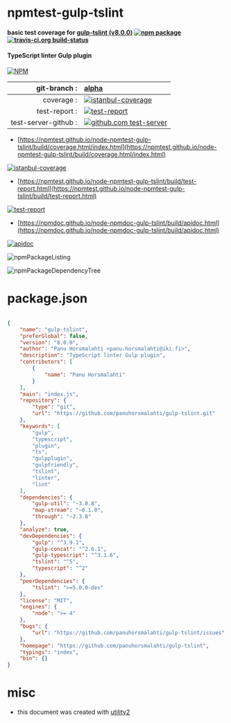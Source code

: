 # npmtest-gulp-tslint

#### basic test coverage for  [gulp-tslint (v8.0.0)](https://github.com/panuhorsmalahti/gulp-tslint)  [![npm package](https://img.shields.io/npm/v/npmtest-gulp-tslint.svg?style=flat-square)](https://www.npmjs.org/package/npmtest-gulp-tslint) [![travis-ci.org build-status](https://api.travis-ci.org/npmtest/node-npmtest-gulp-tslint.svg)](https://travis-ci.org/npmtest/node-npmtest-gulp-tslint)

#### TypeScript linter Gulp plugin

[![NPM](https://nodei.co/npm/gulp-tslint.png?downloads=true&downloadRank=true&stars=true)](https://www.npmjs.com/package/gulp-tslint)

| git-branch : | [alpha](https://github.com/npmtest/node-npmtest-gulp-tslint/tree/alpha)|
|--:|:--|
| coverage : | [![istanbul-coverage](https://npmtest.github.io/node-npmtest-gulp-tslint/build/coverage.badge.svg)](https://npmtest.github.io/node-npmtest-gulp-tslint/build/coverage.html/index.html)|
| test-report : | [![test-report](https://npmtest.github.io/node-npmtest-gulp-tslint/build/test-report.badge.svg)](https://npmtest.github.io/node-npmtest-gulp-tslint/build/test-report.html)|
| test-server-github : | [![github.com test-server](https://npmtest.github.io/node-npmtest-gulp-tslint/GitHub-Mark-32px.png)](https://npmtest.github.io/node-npmtest-gulp-tslint/build/app/index.html) | | build-artifacts : | [![build-artifacts](https://npmtest.github.io/node-npmtest-gulp-tslint/glyphicons_144_folder_open.png)](https://github.com/npmtest/node-npmtest-gulp-tslint/tree/gh-pages/build)|

- [https://npmtest.github.io/node-npmtest-gulp-tslint/build/coverage.html/index.html](https://npmtest.github.io/node-npmtest-gulp-tslint/build/coverage.html/index.html)

[![istanbul-coverage](https://npmtest.github.io/node-npmtest-gulp-tslint/build/screenCapture.buildCi.browser.%252Ftmp%252Fbuild%252Fcoverage.lib.html.png)](https://npmtest.github.io/node-npmtest-gulp-tslint/build/coverage.html/index.html)

- [https://npmtest.github.io/node-npmtest-gulp-tslint/build/test-report.html](https://npmtest.github.io/node-npmtest-gulp-tslint/build/test-report.html)

[![test-report](https://npmtest.github.io/node-npmtest-gulp-tslint/build/screenCapture.buildCi.browser.%252Ftmp%252Fbuild%252Ftest-report.html.png)](https://npmtest.github.io/node-npmtest-gulp-tslint/build/test-report.html)

- [https://npmdoc.github.io/node-npmdoc-gulp-tslint/build/apidoc.html](https://npmdoc.github.io/node-npmdoc-gulp-tslint/build/apidoc.html)

[![apidoc](https://npmdoc.github.io/node-npmdoc-gulp-tslint/build/screenCapture.buildCi.browser.%252Ftmp%252Fbuild%252Fapidoc.html.png)](https://npmdoc.github.io/node-npmdoc-gulp-tslint/build/apidoc.html)

![npmPackageListing](https://npmtest.github.io/node-npmtest-gulp-tslint/build/screenCapture.npmPackageListing.svg)

![npmPackageDependencyTree](https://npmtest.github.io/node-npmtest-gulp-tslint/build/screenCapture.npmPackageDependencyTree.svg)



# package.json

```json

{
    "name": "gulp-tslint",
    "preferGlobal": false,
    "version": "8.0.0",
    "author": "Panu Horsmalahti <panu.horsmalahti@iki.fi>",
    "description": "TypeScript linter Gulp plugin",
    "contributors": [
        {
            "name": "Panu Horsmalahti"
        }
    ],
    "main": "index.js",
    "repository": {
        "type": "git",
        "url": "https://github.com/panuhorsmalahti/gulp-tslint.git"
    },
    "keywords": [
        "gulp",
        "typescript",
        "plugin",
        "ts",
        "gulpplugin",
        "gulpfriendly",
        "tslint",
        "linter",
        "lint"
    ],
    "dependencies": {
        "gulp-util": "~3.0.8",
        "map-stream": "~0.1.0",
        "through": "~2.3.8"
    },
    "analyze": true,
    "devDependencies": {
        "gulp": "^3.9.1",
        "gulp-concat": "^2.6.1",
        "gulp-typescript": "^3.1.6",
        "tslint": "^5",
        "typescript": "^2"
    },
    "peerDependencies": {
        "tslint": ">=5.0.0-dev"
    },
    "license": "MIT",
    "engines": {
        "node": ">= 4"
    },
    "bugs": {
        "url": "https://github.com/panuhorsmalahti/gulp-tslint/issues"
    },
    "homepage": "https://github.com/panuhorsmalahti/gulp-tslint",
    "typings": "index",
    "bin": {}
}
```



# misc
- this document was created with [utility2](https://github.com/kaizhu256/node-utility2)
